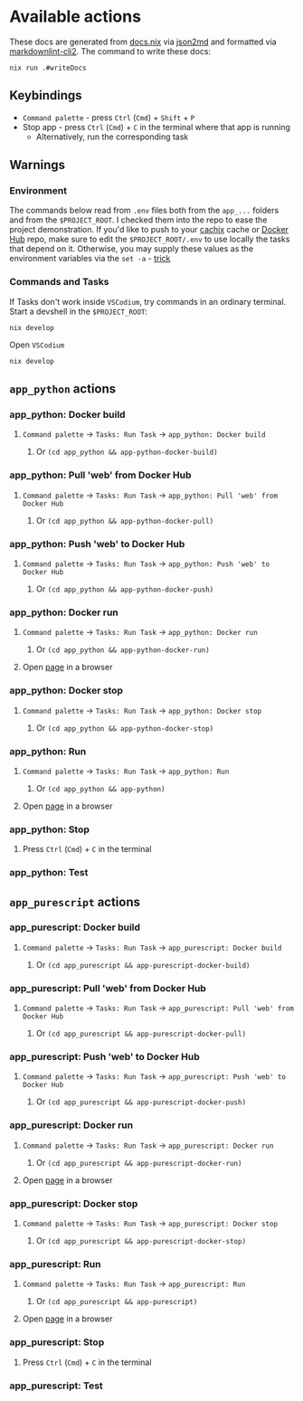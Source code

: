 # Available actions

These docs are generated from [docs.nix](../nix-files/docs.nix) via [json2md](https://github.com/IonicaBizau/json2md)
and formatted via [markdownlint-cli2](https://github.com/DavidAnson/markdownlint-cli2).
The command to write these docs:

```console
nix run .#writeDocs
```

## Keybindings

- `Command palette` - press `Ctrl` (`Cmd`) + `Shift` + `P`
- Stop app - press `Ctrl` (`Cmd`) + `C` in the terminal where that app is running
  - Alternatively, run the corresponding task

## Warnings

### Environment

The commands below read from `.env` files both from the `app_...` folders and from the `$PROJECT_ROOT`.
I checked them into the repo to ease the project demonstration.
If you'd like to push to your [cachix](https://www.cachix.org/) cache
or [Docker Hub](https://hub.docker.com/) repo,
make sure to edit the `$PROJECT_ROOT/.env`
to use locally the tasks that depend on it.
Otherwise, you may supply these values as the environment variables
via the `set -a` - [trick](https://stackoverflow.com/a/45971167)

### Commands and Tasks

If Tasks don't work inside `VSCodium`, try commands in an ordinary terminal.
Start a devshell in the `$PROJECT_ROOT`:

```console
nix develop
```

Open `VSCodium`

```console
nix develop
```

## `app_python` actions

### app_python: Docker build

 1. `Command palette` -> `Tasks: Run Task` -> `app_python: Docker build`

     1. Or `(cd app_python && app-python-docker-build)`

### app_python: Pull 'web' from Docker Hub

 1. `Command palette` -> `Tasks: Run Task` -> `app_python: Pull 'web' from Docker Hub`

     1. Or `(cd app_python && app-python-docker-pull)`

### app_python: Push 'web' to Docker Hub

 1. `Command palette` -> `Tasks: Run Task` -> `app_python: Push 'web' to Docker Hub`

     1. Or `(cd app_python && app-python-docker-push)`

### app_python: Docker run

 1. `Command palette` -> `Tasks: Run Task` -> `app_python: Docker run`

     1. Or `(cd app_python && app-python-docker-run)`

 2. Open [page](http://0.0.0.0:8002) in a browser

### app_python: Docker stop

 1. `Command palette` -> `Tasks: Run Task` -> `app_python: Docker stop`

     1. Or `(cd app_python && app-python-docker-stop)`

### app_python: Run

 1. `Command palette` -> `Tasks: Run Task` -> `app_python: Run`

     1. Or `(cd app_python && app-python)`

 2. Open [page](http://0.0.0.0:8000) in a browser

### app_python: Stop

 1. Press `Ctrl` (`Cmd`) + `C` in the terminal

### app_python: Test

## `app_purescript` actions

### app_purescript: Docker build

 1. `Command palette` -> `Tasks: Run Task` -> `app_purescript: Docker build`

     1. Or `(cd app_purescript && app-purescript-docker-build)`

### app_purescript: Pull 'web' from Docker Hub

 1. `Command palette` -> `Tasks: Run Task` -> `app_purescript: Pull 'web' from Docker Hub`

     1. Or `(cd app_purescript && app-purescript-docker-pull)`

### app_purescript: Push 'web' to Docker Hub

 1. `Command palette` -> `Tasks: Run Task` -> `app_purescript: Push 'web' to Docker Hub`

     1. Or `(cd app_purescript && app-purescript-docker-push)`

### app_purescript: Docker run

 1. `Command palette` -> `Tasks: Run Task` -> `app_purescript: Docker run`

     1. Or `(cd app_purescript && app-purescript-docker-run)`

 2. Open [page](http://0.0.0.0:8003) in a browser

### app_purescript: Docker stop

 1. `Command palette` -> `Tasks: Run Task` -> `app_purescript: Docker stop`

     1. Or `(cd app_purescript && app-purescript-docker-stop)`

### app_purescript: Run

 1. `Command palette` -> `Tasks: Run Task` -> `app_purescript: Run`

     1. Or `(cd app_purescript && app-purescript)`

 2. Open [page](http://0.0.0.0:8001) in a browser

### app_purescript: Stop

 1. Press `Ctrl` (`Cmd`) + `C` in the terminal

### app_purescript: Test
